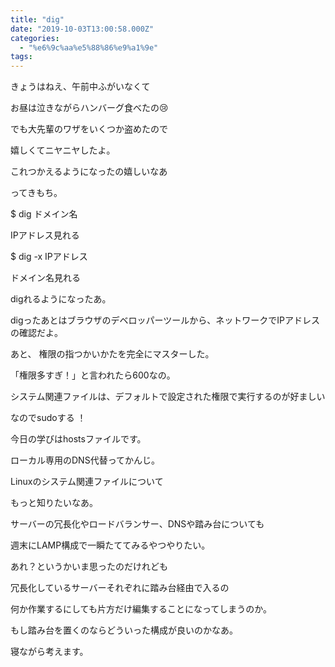 ```yaml
---
title: "dig"
date: "2019-10-03T13:00:58.000Z"
categories: 
  - "%e6%9c%aa%e5%88%86%e9%a1%9e"
tags: 
---
```


きょうはねえ、午前中ふがいなくて

お昼は泣きながらハンバーグ食べたの😢

でも大先輩のワザをいくつか盗めたので

嬉しくてニヤニヤしたよ。

これつかえるようになったの嬉しいなあ

ってきもち。

$ dig ドメイン名

IPアドレス見れる

$ dig -x IPアドレス

ドメイン名見れる

digれるようになったあ。

digったあとはブラウザのデベロッパーツールから、ネットワークでIPアドレスの確認だよ。

  
あと、 権限の指つかいかたを完全にマスターした。

「権限多すぎ！」と言われたら600なの。

  
システム関連ファイルは、デフォルトで設定された権限で実行するのが好ましい

なのでsudoする ！

  
今日の学びはhostsファイルです。

ローカル専用のDNS代替ってかんじ。

  
Linuxのシステム関連ファイルについて

もっと知りたいなあ。

  
サーバーの冗長化やロードバランサー、DNSや踏み台についても

週末にLAMP構成で一瞬たててみるやつやりたい。

  
あれ？というかいま思ったのだけれども

冗長化しているサーバーそれぞれに踏み台経由で入るの

何か作業するにしても片方だけ編集することになってしまうのか。

もし踏み台を置くのならどういった構成が良いのかなあ。

寝ながら考えます。
